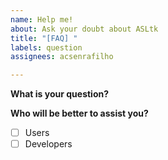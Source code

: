 ```yaml
---
name: Help me!
about: Ask your doubt about ASLtk
title: "[FAQ] "
labels: question
assignees: acsenrafilho

---
```


**What is your question?**

**Who will be better to assist you?**
- [ ] Users
- [ ] Developers
